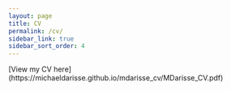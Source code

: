 ```yaml
---
layout: page
title: CV
permalink: /cv/
sidebar_link: true
sidebar_sort_order: 4
---
```


<object data="{{ site.url }}/assets/MDarisse_CV.pdf" type='application/pdf' width="100%" style="height:calc(100vh)">
[View my CV here](https://michaeldarisse.github.io/mdarisse_cv/MDarisse_CV.pdf)
